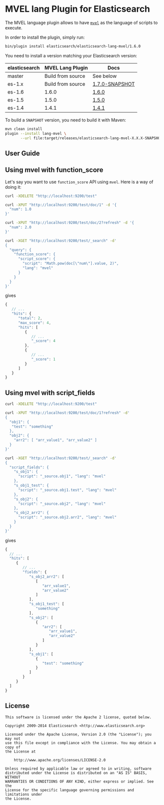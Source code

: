 MVEL lang Plugin for Elasticsearch
==================================

The MVEL language plugin allows to have [`mvel`](http://mvel.codehaus.org/) as the language of scripts to execute.

In order to install the plugin, simply run: 

```sh
bin/plugin install elasticsearch/elasticsearch-lang-mvel/1.6.0
```

You need to install a version matching your Elasticsearch version:

| elasticsearch |   MVEL Lang Plugin    |   Docs     |  
|---------------|-----------------------|------------|
| master        |  Build from source    | See below  |
| es-1.x        |  Build from source    | [1.7.0-SNAPSHOT](https://github.com/elasticsearch/elasticsearch-lang-mvel/tree/es-1.x/#version-170-snapshot-for-elasticsearch-1x)  |
|    es-1.6              |     1.6.0         | [1.6.0](https://github.com/elastic/elasticsearch-lang-mvel/tree/v1.6.0/#version-160-for-elasticsearch-16)                  |
|    es-1.5              |     1.5.0         | [1.5.0](https://github.com/elastic/elasticsearch-lang-mvel/tree/v1.5.0/#version-150-for-elasticsearch-15)                  |
|    es-1.4              |     1.4.1         | [1.4.1](https://github.com/elasticsearch/elasticsearch-lang-mvel/tree/v1.4.1/#version-141-for-elasticsearch-14)                  |

To build a `SNAPSHOT` version, you need to build it with Maven:

```bash
mvn clean install
plugin --install lang-mvel \
       --url file:target/releases/elasticsearch-lang-mvel-X.X.X-SNAPSHOT.zip
```

User Guide
----------

Using mvel with function_score
--------------------------------

Let's say you want to use `function_score` API using `mvel`. Here is
a way of doing it:

```sh
curl -XDELETE "http://localhost:9200/test"

curl -XPUT "http://localhost:9200/test/doc/1" -d '{
  "num": 1.0
}'

curl -XPUT "http://localhost:9200/test/doc/2?refresh" -d '{
  "num": 2.0
}'

curl -XGET "http://localhost:9200/test/_search" -d'
{
  "query": {
    "function_score": {
      "script_score": {
        "script": "Math.pow(doc[\"num\"].value, 2)",
        "lang": "mvel"
      }
    }
  }
}'
```

gives

```javascript
{
   // ...
   "hits": {
      "total": 2,
      "max_score": 4,
      "hits": [
         {
            // ...
            "_score": 4
         },
         {
            // ...
            "_score": 1
         }
      ]
   }
}
```

Using mvel with script_fields
-------------------------------

```sh
curl -XDELETE "http://localhost:9200/test"

curl -XPUT "http://localhost:9200/test/doc/1?refresh" -d'
{
  "obj1": {
   "test": "something"
  },
  "obj2": {
    "arr2": [ "arr_value1", "arr_value2" ]
  }
}'

curl -XGET "http://localhost:9200/test/_search" -d'
{
  "script_fields": {
    "s_obj1": {
      "script": "_source.obj1", "lang": "mvel"
    },
    "s_obj1_test": {
      "script": "_source.obj1.test", "lang": "mvel"
    },
    "s_obj2": {
      "script": "_source.obj2", "lang": "mvel"
    },
    "s_obj2_arr2": {
      "script": "_source.obj2.arr2", "lang": "mvel"
    }
  }
}'
```

gives

```javascript
{
  // ...
  "hits": [
     {
        // ...
        "fields": {
           "s_obj2_arr2": [
              [
                 "arr_value1",
                 "arr_value2"
              ]
           ],
           "s_obj1_test": [
              "something"
           ],
           "s_obj2": [
              {
                 "arr2": [
                    "arr_value1",
                    "arr_value2"
                 ]
              }
           ],
           "s_obj1": [
              {
                 "test": "something"
              }
           ]
        }
     }
  ]
}
```

License
-------

    This software is licensed under the Apache 2 license, quoted below.

    Copyright 2009-2014 Elasticsearch <http://www.elasticsearch.org>

    Licensed under the Apache License, Version 2.0 (the "License"); you may not
    use this file except in compliance with the License. You may obtain a copy of
    the License at

        http://www.apache.org/licenses/LICENSE-2.0

    Unless required by applicable law or agreed to in writing, software
    distributed under the License is distributed on an "AS IS" BASIS, WITHOUT
    WARRANTIES OR CONDITIONS OF ANY KIND, either express or implied. See the
    License for the specific language governing permissions and limitations under
    the License.

